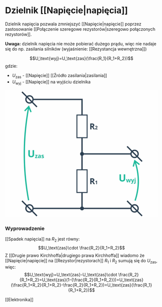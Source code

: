 # Dzielnik [[Napięcie|napięcia]]
Dzielnik napięcia pozwala zmniejszyć [[Napięcie|napięcie]] poprzez zastosowanie [[Połączenie szeregowe rezystorów|szeregowo połączonych rezystorów]].

**Uwaga:** dzielnik napięcia nie może pobierać dużego prądu, więc nie nadaje się do np. zasilania silników (wyjaśnienie: [[Rezystancja wewnętrzna]])

$$U_\text{wyj}=U_\text{zas}(\frac{R_1}{R_1+R_2})$$
gdzie:
- $U_\text{zas}$ -  [[Napięcie]] [[Źródło zasilania|zasilania]]
- $U_\text{wyj}$ - [[Napięcie]] na wyjściu dzielnika

![](img/dzielnik_napiecia1.PNG)
### Wyprowadzenie
[[Spadek napięcia]] na $R_2$ jest równy:
$$U_\text{zas}\cdot \frac{R_2}{R_1+R_2}$$Z [[Drugie prawo Kirchhoffa|drugiego prawa Kirchhoffa]] wiadomo że [[Napięcie|napięcie]] na [[Rezystor|rezystorach]] $R_1$ i $R_2$ sumują się do $U_\text{zas}$, więc:
$$U_\text{wyj}=U_\text{zas}-U_\text{zas}\cdot \frac{R_2}{R_1+R_2}=U_\text{zas}(1-{\frac{R_2}{R_1+R_2}})=U_\text{zas}(\frac{R_1+R_2}{R_1+R_2}-\frac{R_2}{R_1+R_2})=U_\text{zas}(\frac{R_1}{R_1+R_2})$$

[[Elektronika]]